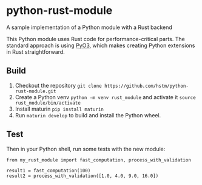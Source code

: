 # python-rust-module
A sample implementation of a Python module with a Rust backend

This Python module uses Rust code for performance-critical parts. The standard approach is using [PyO3](https://github.com/PyO3/pyo3), which makes creating Python extensions in Rust straightforward.

## Build

1. Checkout the repository ```git clone https://github.com/hstm/python-rust-module.git```
2. Create a Python venv ```python -m venv rust_module``` and activate it ```source rust_module/bin/activate```
3. Install maturin ```pip install maturin```
4. Run ```maturin develop``` to build and install the Python wheel.

## Test
Then in your Python shell, run some tests with the new module:
```
from my_rust_module import fast_computation, process_with_validation

result1 = fast_computation(100)
result2 = process_with_validation([1.0, 4.0, 9.0, 16.0])
```
